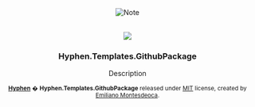 <div align="center">
  <img src="https://i.imgur.com/2ITQTe6.png" alt="Note">
</div>
<br>
<p align="middle">
  <img src="https://github.com/makehyphen/Hyphen.Templates.GithubPackage/actions/workflows/dotnet.yml/badge.svg"/>
</p>

<h3 align="middle">
   Hyphen.Templates.GithubPackage
</h3>
<p align="middle">Description</p>


<p align="middle">
  <sup><a href="https://hyphen.so"><b>Hyphen</b></a> � <b>Hyphen.Templates.GithubPackage</b> released under <a href="LICENSE.md">MIT</a> license, created by <a href="https://github.com/emimontesdeoca">Emiliano Montesdeoca</a>.
    </sup></p>





